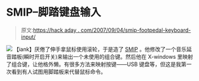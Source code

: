 # SMIP–脚踏键盘输入

> 原文:[https://hack aday . com/2007/09/04/smip-footpedal-keyboard-input/](https://hackaday.com/2007/09/04/smip-footpedal-keyboard-input/)

![](../Images/d93db50305ce09036bcd6b2feb4a827e.png)
【iank】厌倦了伸手拿鼠标使用滚轮，于是造了 [SMIP](http://iank.org/smip/) 。他修改了一个音乐延音踏板(瞬时开启开关)来输出一个未使用的组合键。然后他在 X-windows 里映射了组合键，让他格外懒。有很多方法来映射按键——USB 键盘等，但这是我第一次看到有人试图用脚踏板来代替鼠标命令。